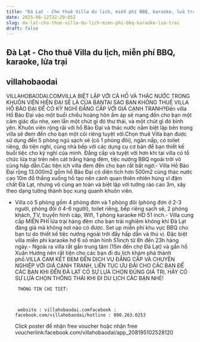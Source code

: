 ```yaml
---
title: "Đà Lạt - Cho thuê Villa du lịch, miễn phí BBQ, karaoke, lửa trại"
date: 2025-06-12T22:29:05Z
slug: da-lat-cho-thue-villa-du-lich-mien-phi-bbq-karaoke-lua-trai
draft: false
---
```


## Đà Lạt - Cho thuê Villa du lịch, miễn phí BBQ, karaoke, lửa trại

## villahobaodai

VILLAHOBAODAI.COMVILLA BIỆT LẬP VỚI CẢ HỒ VÀ THÁC NƯỚC TRONG KHUÔN VIÊN HIỆN ĐẠI SẼ LÀ CỦA BẠNTẠI SAO BẠN KHÔNG THUÊ VILLA HỒ BẢO ĐẠI ĐỂ CÓ KỲ NGHỈ ĐẲNG CẤP VỚI GIÁ CẠNH TRANH?Đến villa Hồ Bảo Đại vào một buổi chiều hoàng hôn ấm áp sẽ mang đến cho bạn một cảm giác dịu nhẹ, xen lẫn một chút gì đó thư thái, và một chút gì đó bình yên. Khuôn viên rộng rãi với hồ Bảo Đại và thác nước nằm biệt lập bên trong villa sẽ đem đến cho bạn một cõi riêng tuyệt vời.Chọn thuê Villa bạn được sử dụng đến 5 phòng ngủ sạch sẽ (có 1 phòng đôi), ngăn nắp, có toilet riêng, đủ tiện nghi, cùng nhà bếp với các dụng cụ cơ bản để bạn thiết kế buổi tiệc cho kỳ nghỉ của mình. Đẳng cấp và tuyệt vời hơn khi tại villa có tổ chức lửa trại trên nền cát trắng hàng đêm, tiệc nướng BBQ ngoài trời vô cùng hấp dẫn.Các tiện ích villa đem đến cho bạn rất bất ngờ:- Villa Hồ Bảo Đại rộng 13.000m2 gồm hồ Bảo Đại có diện tích hơn 500m2 cùng thác nước cao 10m đổ thẳng xuống hồ tạo nên cảnh quan thiên nhiên hùng vĩ đậm chất Đà Lạt, nhưng vô cùng an toàn và biệt lập với tường rào cao 3m, xây theo dạng tường thành bọc xung quanh khuôn viên.
 - Villa có 5 phòng gồm 4 phòng đơn và 1 phòng đôi (phòng đơn ở 2-3 người, phòng đôi ở 4-6 người), toilet riêng, bếp riêng sạch sẽ, 2 phòng khách, TV, truyền hình cáp, Wifi, 1 phòng karaoke HD 51 inch.- Villa cung cấp  MIỄN PHÍ lửa trại hàng đêm cho bạn trải nghiệm không khí Đà Lạt đáng giá mà không nơi nào có được. Set up miễn phí khu vực BBQ cho bạn tư do thiết kế tiệc nướng ngoài trời đầy hấp dẫn và thú vị. Đặc biệt villa  miễn phí  karaoke hd 6 số màn hình 51inch từ 8h đến 23h hàng ngày.- Ngoài ra villa rất gần trung tâm (15m đến chợ Đà Lạt) và gần hồ Xuân Hương nên rất tiện cho các bạn đi du lịch khám phá thành phố.VILLA CAM KẾT ĐEM ĐẾN DỊCH VỤ ĐẲNG CẤP VÀ CHUYÊN NGHIỆP VỚI GIÁ CẠNH TRANH, LIÊN TỤC ƯU ĐÃI CHO CÁC BẠN ĐỂ CÁC BẠN KHI ĐẾN ĐÀ LẠT CÓ SỰ LỰA CHỌN ĐÚNG GIÁ TRỊ. HÃY CÓ SỰ LỰA CHỌN THÔNG THÁI KHI ĐI DU LỊCH CÁC BẠN NHÉ!
	
		
		THÔNG TIN CHI TIẾT:
	
	
		
		website : villahobaodai.comfacebook : facebook.com/villahobaodai/hotline : 090.263.0253
	Click poster để nhận free voucher hoặc nhận free voucherlink:facebook.com/villahobaodai/app_208195102528120